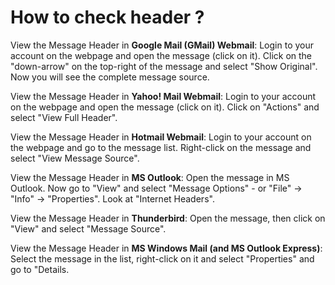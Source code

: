 # How to check header ?

View the Message Header in **Google Mail (GMail) Webmail**:
Login to your account on the webpage and open the message (click on it). Click on the "down-arrow" on the top-right of the message and select "Show Original". Now you will see the complete message source.

View the Message Header in **Yahoo! Mail Webmail**:
Login to your account on the webpage and open the message (click on it). 
Click on "Actions" and select "View Full Header".

View the Message Header in **Hotmail Webmail**:
Login to your account on the webpage and go to the message list. 
Right-click on the message and select "View Message Source". 

View the Message Header in **MS Outlook**:
Open the message in MS Outlook. Now go to "View" and select "Message Options" - or "File" -> "Info" -> "Properties".
Look at "Internet Headers".

View the Message Header in **Thunderbird**:
Open the message, then click on "View" and select "Message Source".

View the Message Header in **MS Windows Mail (and MS Outlook Express)**:
Select the message in the list, right-click on it and select "Properties" and go to "Details.
